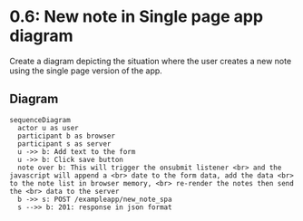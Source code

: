 # 0.6: New note in Single page app diagram

Create a diagram depicting the situation where the user creates a new note using the single page version of the app.

## Diagram

```mermaid
sequenceDiagram
  actor u as user
  participant b as browser
  participant s as server
  u ->> b: Add text to the form
  u ->> b: Click save button
  note over b: This will trigger the onsubmit listener <br> and the javascript will append a <br> date to the form data, add the data <br> to the note list in browser memory, <br> re-render the notes then send the <br> data to the server
  b ->> s: POST /exampleapp/new_note_spa
  s -->> b: 201: response in json format
```
